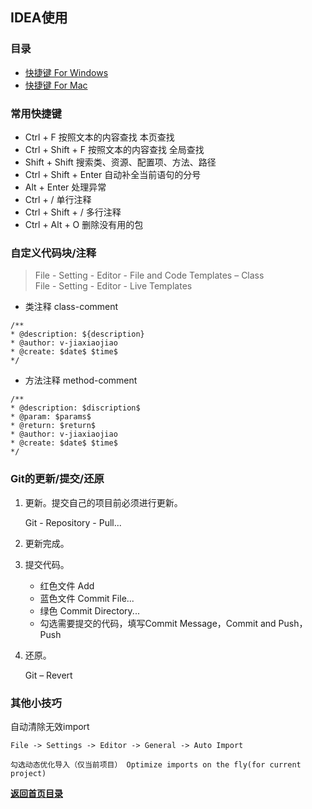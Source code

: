 ## IDEA使用

### 目录
- [快捷键 For Windows](IDEA-shortcut-ForWindows.md)
- [快捷键 For Mac](IDEA-shortcut-ForMac.md)

### 常用快捷键

- Ctrl + F 按照文本的内容查找 本页查找
- Ctrl + Shift + F 按照文本的内容查找 全局查找
- Shift + Shift 搜索类、资源、配置项、方法、路径
- Ctrl + Shift + Enter  自动补全当前语句的分号
- Alt + Enter 处理异常
- Ctrl + / 单行注释
- Ctrl + Shift + /  多行注释
- Ctrl + Alt + O 删除没有用的包

### 自定义代码块/注释

> File - Setting - Editor - File and Code Templates – Class
<br> File - Setting - Editor - Live Templates

- 类注释 class-comment
```text
/**
* @description: ${description}
* @author: v-jiaxiaojiao
* @create: $date$ $time$
*/
```

- 方法注释 method-comment
```text
/**
* @description: $discription$
* @param: $params$
* @return: $return$
* @author: v-jiaxiaojiao
* @create: $date$ $time$
*/
```

### Git的更新/提交/还原

1. 更新。提交自己的项目前必须进行更新。
    
    Git - Repository - Pull...

2. 更新完成。

3. 提交代码。 

    - 红色文件  Add
    - 蓝色文件 Commit File...
    - 绿色 Commit Directory...
	- 勾选需要提交的代码，填写Commit Message，Commit and Push，Push

4. 还原。

    Git – Revert

### 其他小技巧

自动清除无效import
```text
File -> Settings -> Editor -> General -> Auto Import 

勾选动态优化导入（仅当前项目） Optimize imports on the fly(for current project)
```


[**返回首页目录**](README.md)